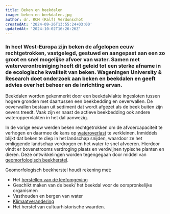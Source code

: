 ```yaml
---
title: Beken en beekdalen
image: beken-en-beekdalen.jpg
author: dr. RCM (Ralf) Verdonschot
createdAt: '2024-09-26T13:55:24+03:00'
updatedAt: '2024-10-02T16:26:26Z'
---
```




### In heel West-Europa zijn beken de afgelopen eeuw rechtgetrokken, vastgelegd, gestuwd en aangepast aan een zo groot en snel mogelijke afvoer van water. Samen met waterverontreiniging heeft dit geleid tot een sterke afname in de ecologische kwaliteit van beken. Wageningen University & Research doet onderzoek aan beken en beekdalen en geeft advies over het beheer en de inrichting ervan.

Beekdalen worden gekenmerkt door een beekdalvlakte ingesloten tussen hogere gronden met daartussen een beekbedding en oeverwallen. De oeverwallen bestaan uit sediment dat wordt afgezet als de beek buiten zijn oevers treedt. Vaak zijn er naast de actieve beekbedding ook andere wateroppervlakten in het dal aanwezig.

In de vorige eeuw werden beken rechtgetrokken om de afvoercapaciteit te verhogen en daarmee de kans op  [wateroverlast](https://www.wur.nl/nl/onderzoek-resultaten/dossiers/dossier/wateroverlast.htm "Wateroverlast")  te verkleinen. Inmiddels blijkt dat beken te diep in het landschap snijden, waardoor ze het omliggende landschap verdrogen en het water te snel afvoeren. Hierdoor vindt er bovenstrooms verdroging plaats en verdwijnen typische planten en dieren. Deze ontwikkelingen worden tegengegaan door middel van  [geomorfologisch beekherstel](https://www.stowa.nl/publicaties/handboek-geomorfologisch-beekherstel-herziene-uitgave "https://www.stowa.nl/publicaties/handboek-geomorfologisch-beekherstel-herziene-uitgave").

Geomorfologisch beekherstel houdt rekening met:

-   Het  [herstellen van de leefomgeving](http://wageningenur.nl/web/file?uuid=95c93469-7947-4532-8e3b-5a2d17082389&owner=14847f91-9066-430d-b9d6-38b6cc8fb67d "http://wageningenur.nl/web/file?uuid=95c93469-7947-4532-8e3b-5a2d17082389&owner=14847f91-9066-430d-b9d6-38b6cc8fb67d")
-   Geschikt maken van de beek/ het beekdal voor de oorspronkelijke organismen
-   Vasthouden en bergen van water
-   [Klimaatverandering](https://www.wur.nl/nl/onderzoek-resultaten/themas/klimaatverandering.htm "Klimaatverandering")
-   Het herstel van cultuurhistorische waarden.
